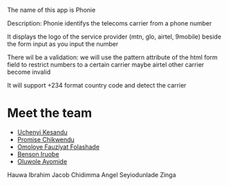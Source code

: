The name of this app is Phonie

Description: Phonie identifys the telecoms carrier from a phone number

It displays the logo of the service provider (mtn, glo, airtel, 9mobile) beside the form input as you input the number

There wil be a validation: we will use the pattern attribute of the html form field to restrict numbers to a certain carrier maybe airtel other carrier become invalid

It will support +234 format country code and detect the carrier

# Meet the team

- [Uchenyi Kesandu](https://linkedin.com/in/uchekes)
- [Promise Chikwendu](https://www.linkedin.com/in/promise-chikwendu-b73539196)
- [Omoloye Fauziyat Folashade](https://www.linkedin.com/in/fauziyat-folashade-omoloye)
- [Benson Iruobe](https://www.linkedin.com/in/benson-iruobe)
- [Oluwole Ayomide](https://www.linkedin.com/in/ayomide-oluwole)

Hauwa Ibrahim
Jacob Chidimma Angel
Seyiodunlade
Zinga
